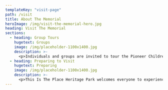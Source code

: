 ```yaml
---
templateKey: "visit-page"
path: /visit
title: About The Memorial
heroImage: /img/visit-the-memorial-hero.jpg
heading: Visit The Memorial
sections:
  - heading: Group Tours
    hugetext: Groups
    image: /img/placeholder-1100x1400.jpg
    description: >-
      <p>Individuals and groups are invited to tour the Pioneer Children’s Memorial. Your guests can enjoy a tour designed just for their interests at their own pace. We welcome tour buses from all over the United States and Canada. If you are a tour operator, please contact Tresha Kramer-Director of Customer Relations at 801.652.0353 or email at grouptours@thisistheplace.org or call Alex Stromberg at 801.924.7511.</p>
  - heading: Preparing to Visit
    hugetext: Preparing
    image: /img/placeholder-1100x1400.jpg
    description: >-
      <p>This Is The Place Heritage Park welcomes everyone to experience the Park. Our Visitors Center is fully accessible to handicapped guests. There you will find great shopping, and the "Heritage Park Preview" a historic collection of images and stories gives you a taste of the all the entire Park has to offer.</p><p>A limited number of wheelchairs are available on a first-come, first-serve basis at no charge. The Park is fully wheelchair accessible, though the terrain is difficult in certain areas. Handicapped parking is available at the Visitors Center.</p>
---
```

